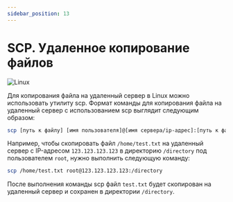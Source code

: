 ```yaml
---
sidebar_position: 13
---
```


# SCP. Удаленное копирование файлов

![Linux](https://img.shields.io/badge/Linux-FCC624?style=for-the-badge&logo=linux&logoColor=black)

Для копирования файла на удаленный сервер в Linux можно использовать утилиту scp. Формат команды для копирования файла на удаленный сервер с использованием scp выглядит следующим образом:

```bash
scp [путь к файлу] [имя пользователя]@[имя сервера/ip-адрес]:[путь к файлу]
```

Например, чтобы скопировать файл `/home/test.txt` на удаленный сервер с IP-адресом `123.123.123.123` в директорию `/directory` под пользователем `root`, нужно выполнить следующую команду:

```bash
scp /home/test.txt root@123.123.123.123:/directory
```

После выполнения команды scp файл `test.txt` будет скопирован на удаленный сервер и сохранен в директории `/directory`.
